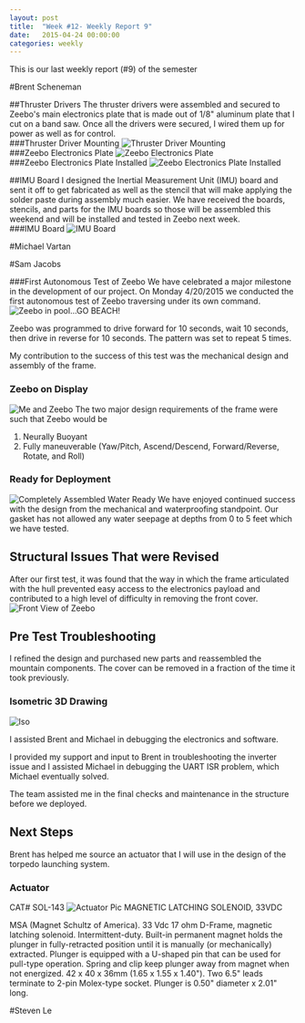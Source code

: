 ```yaml
---
layout: post
title:  "Week #12- Weekly Report 9"
date:   2015-04-24 00:00:00
categories: weekly
---
```


This is our last weekly report (#9) of the semester

#Brent Scheneman

##Thruster Drivers
The thruster drivers were assembled and secured to Zeebo's main electronics plate that is made out of 1/8" aluminum plate that I cut on a band saw. Once all the drivers were secured, I wired them up for power as well as for control. 
<br>
###Thruster Driver Mounting
![Thruster Driver Mounting](/images/MountingDrivers.PNG)
<br>
###Zeebo Electronics Plate
![Zeebo Electronics Plate](/images/ElectronicsPlate.PNG)
<br>
###Zeebo Electronics Plate Installed
![Zeebo Electronics Plate Installed](/images/ElectronicsPlateInstalled.PNG)

##IMU Board
I designed the Inertial Measurement Unit (IMU) board and sent it off to get fabricated as well as the stencil that will make applying the solder paste during assembly much easier. We have received the boards, stencils, and parts for the IMU boards so those will be assembled this weekend and will be installed and tested in Zeebo next week.
<br>
###IMU Board
![IMU Board](/images/IMUBoard.PNG)

#Michael Vartan 


#Sam Jacobs

###First Autonomous Test of Zeebo
We have celebrated a major milestone in the development of our project. On Monday 4/20/2015 we conducted the first autonomous test of Zeebo traversing under its own command.
![Zeebo in pool...GO BEACH!](/images/sam_week_12_pool.png)

Zeebo was programmed to drive forward for 10 seconds, wait 10 seconds, then drive in reverse for 10 seconds. The pattern was set to repeat 5 times.

My contribution to the success of this test was the mechanical design and assembly of the frame.

### Zeebo on Display
![Me and Zeebo](/images/sam_week_12_robot.png)
The two major design requirements  of the frame were such that Zeebo would be
1. Neurally Buoyant
2. Fully maneuverable (Yaw/Pitch, Ascend/Descend, Forward/Reverse, Rotate, and Roll)

### Ready for Deployment
![Completely Assembled Water Ready](/images/sam_week_12_robot_assembled.png)
We have enjoyed continued success with the design from the mechanical and waterproofing standpoint. Our gasket has not allowed any water seepage at depths from 0 to 5 feet which we have tested.

## Structural Issues That were Revised
After our first test, it was found that the way in which the frame articulated with the hull prevented easy access to the electronics payload and contributed to a high level of difficulty in removing the front cover.
![Front View of Zeebo](/images/sam_week_12_robot_front.png)

## Pre Test Troubleshooting
I refined the design and purchased new parts and reassembled the mountain components. The cover can be removed in a fraction of the time it took previously.

### Isometric 3D  Drawing
![Iso](/images/sam_week_12_CAD_iso.png)

I assisted Brent and Michael in debugging the electronics and software.

I provided my support and  input  to Brent in troubleshooting the inverter issue and I assisted Michael in debugging the UART ISR problem, which Michael eventually solved.

The team assisted me in the final checks and maintenance in the structure before we deployed.

## Next Steps
Brent has helped me source an actuator that I will use in the design of the torpedo launching system. 

### Actuator
CAT# SOL-143
![Actuator Pic](/images/sam_week_12_actuator.png)
MAGNETIC LATCHING SOLENOID, 33VDC

MSA (Magnet Schultz of America). 33 Vdc 17 ohm D-Frame, magnetic latching solenoid. Intermittent-duty. Built-in permanent magnet holds the plunger in fully-retracted position until it is manually (or mechanically) extracted. Plunger is equipped with a U-shaped pin that can be used for pull-type operation. Spring and clip keep plunger away from magnet when not energized. 42 x 40 x 36mm (1.65 x 1.55 x 1.40"). Two 6.5" leads terminate to 2-pin Molex-type socket. Plunger is 0.50" diameter x 2.01" long.




#Steven Le

